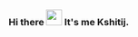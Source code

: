 ### Hi there <img src="https://media.giphy.com/media/hvRJCLFzcasrR4ia7z/giphy.gif" width="28"> It's me Kshitij.
<br>
<!--
**kshitijmainali/kshitijmainali** is a ✨ _special_ ✨ repository because its `README.md` (this file) appears on your GitHub profile.

Here are some ideas to get you started:
- 🔭 I’m currently working on ...
- 🌱 I’m currently learning ...
- 👯 I’m looking to collaborate on ...
- 🤔 I’m looking for help with ...
- 💬 Ask me about ...
- 📫 How to reach me: ...
- 😄 Pronouns: ...
- ⚡ Fun fact: ...
-->
![Your Repository's Stats](https://github-readme-stats.vercel.app/api?username=kshitijmainali&show_icons=true)
<br>
  <img title="🔥 Get streak stats for your profile at git.io/streak-stats" alt="mainali's streak" src="https://github-readme-streak-stats.herokuapp.com/?user=kshitijmainali&theme=monokai-metallian&hide_border=true" />
<br>
<img alt="Shubham Dhakal's Top Languages" src="https://github-readme-stats.vercel.app/api/top-langs/?username=kshitijmainali&langs_count=8&layout=compact&theme=react&hide_border=true&bg_color=1F222E&title_color=F85D7F&icon_color=F8D866" />
<br>
<img alt="Mainali's Activity Graph" src="https://activity-graph.herokuapp.com/graph?username=kshitijmainali&bg_color=1F222E&color=F8D866&line=F85D7F&point=FFFFFF&hide_border=true" />
<img src="https://komarev.com/ghpvc/?username=kshitijmainali"/>

